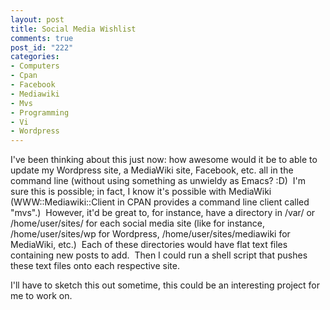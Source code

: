 ```yaml
--- 
layout: post
title: Social Media Wishlist
comments: true
post_id: "222"
categories:
- Computers
- Cpan
- Facebook
- Mediawiki
- Mvs
- Programming
- Vi
- Wordpress
---
```

I've been thinking about this just now: how awesome would it be to able to update my Wordpress site, a MediaWiki site, Facebook, etc. all in the command line (without using something as unwieldy as Emacs? :D)  I'm sure this is possible; in fact, I know it's possible with MediaWiki (WWW::Mediawiki::Client in CPAN provides a command line client called "mvs".)  However, it'd be great to, for instance, have a directory in /var/ or /home/user/sites/ for each social media site (like for instance, /home/user/sites/wp for Wordpress, /home/user/sites/mediawiki for MediaWiki, etc.)  Each of these directories would have flat text files containing new posts to add.  Then I could run a shell script that pushes these text files onto each respective site.

I'll have to sketch this out sometime, this could be an interesting project for me to work on.
